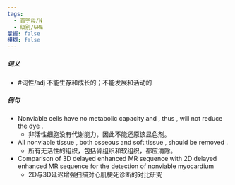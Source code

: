 ```yaml
---
tags:
  - 首字母/N
  - 级别/GRE
掌握: false
模糊: false
---
```

##### 词义
- #词性/adj  不能生存和成长的；不能发展和活动的
##### 例句
- Nonviable cells have no metabolic capacity and , thus , will not reduce the dye .
	- 非活性细胞没有代谢能力，因此不能还原该显色剂。
- All nonviable tissue , both osseous and soft tissue , should be removed .
	- 所有无活性的组织，包括骨组织和软组织，都应清除。
- Comparison of 3D delayed enhanced MR sequence with 2D delayed enhanced MR sequence for the detection of nonviable myocardium
	- 2D与3D延迟增强扫描对心肌梗死诊断的对比研究
